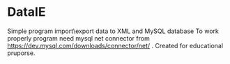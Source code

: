 # DataIE
Simple program  import\export data to XML and MySQL database 
To work properly program need mysql net connector from https://dev.mysql.com/downloads/connector/net/ .
Created for educational pruporse.
